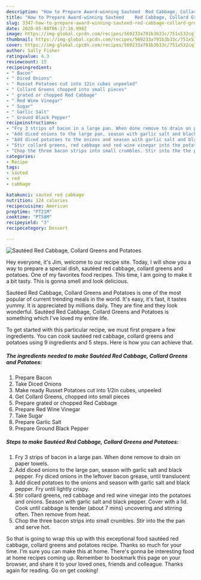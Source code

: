 ```yaml
---
description: "How to Prepare Award-winning Sautéed	Red Cabbage, Collard Greens and Potatoes"
title: "How to Prepare Award-winning Sautéed	Red Cabbage, Collard Greens and Potatoes"
slug: 3347-how-to-prepare-award-winning-sauteed-red-cabbage-collard-greens-and-potatoes
date: 2020-05-08T06:17:16.998Z
image: https://img-global.cpcdn.com/recipes/569233a791b3b33c/751x532cq70/sauteedred-cabbage-collard-greens-and-potatoes-recipe-main-photo.jpg
thumbnail: https://img-global.cpcdn.com/recipes/569233a791b3b33c/751x532cq70/sauteedred-cabbage-collard-greens-and-potatoes-recipe-main-photo.jpg
cover: https://img-global.cpcdn.com/recipes/569233a791b3b33c/751x532cq70/sauteedred-cabbage-collard-greens-and-potatoes-recipe-main-photo.jpg
author: Sally Fisher
ratingvalue: 4.3
reviewcount: 15
recipeingredient:
- " Bacon"
- " Diced Onions"
- " Russet Potatoes cut into 12in cubes unpeeled"
- " Collard Greens chopped into small pieces"
- " grated or chopped Red Cabbage"
- " Red Wine Vinegar"
- " Sugar"
- " Garlic Salt"
- " Ground Black Pepper"
recipeinstructions:
- "Fry 3 strips of bacon in a large pan. When done remove to drain on paper towels."
- "Add diced onions to the large pan, season with garlic salt and black pepper. Fry diced onions in the leftover bacon grease, until translucent"
- "Add diced potatoes to the onions and season with garlic salt and black pepper. Fry until lightly crispy."
- "Stir collard greens, red cabbage and red wine vinegar into the potatoes and onions. Season with garlic salt and black pepper. Cover with a lid. Cook until cabbage is tender (about 7 mins) uncovering and stirring often. Then remove from heat."
- "Chop the three bacon strips into small crumbles. Stir into the the pan and serve hot."
categories:
- Recipe
tags:
- sauted
- red
- cabbage

katakunci: sauted red cabbage 
nutrition: 124 calories
recipecuisine: American
preptime: "PT21M"
cooktime: "PT58M"
recipeyield: "3"
recipecategory: Dessert

---
```



![Sautéed	Red Cabbage, Collard Greens and Potatoes](https://img-global.cpcdn.com/recipes/569233a791b3b33c/751x532cq70/sauteedred-cabbage-collard-greens-and-potatoes-recipe-main-photo.jpg)

Hey everyone, it's Jim, welcome to our recipe site. Today, I will show you a way to prepare a special dish, sautéed	red cabbage, collard greens and potatoes. One of my favorites food recipes. This time, I am going to make it a bit tasty. This is gonna smell and look delicious.

Sautéed	Red Cabbage, Collard Greens and Potatoes is one of the most popular of current trending meals in the world. It's easy, it's fast, it tastes yummy. It is appreciated by millions daily. They are fine and they look wonderful. Sautéed	Red Cabbage, Collard Greens and Potatoes is something which I've loved my entire life.




To get started with this particular recipe, we must first prepare a few ingredients. You can cook sautéed	red cabbage, collard greens and potatoes using 9 ingredients and 5 steps. Here is how you can achieve that.

<!--inarticleads1-->

##### The ingredients needed to make Sautéed	Red Cabbage, Collard Greens and Potatoes:

1. Prepare  Bacon
1. Take  Diced Onions
1. Make ready  Russet Potatoes cut into 1/2in cubes, unpeeled
1. Get  Collard Greens, chopped into small pieces
1. Prepare  grated or chopped Red Cabbage
1. Prepare  Red Wine Vinegar
1. Take  Sugar
1. Prepare  Garlic Salt
1. Prepare  Ground Black Pepper




<!--inarticleads2-->

##### Steps to make Sautéed	Red Cabbage, Collard Greens and Potatoes:

1. Fry 3 strips of bacon in a large pan. When done remove to drain on paper towels.
1. Add diced onions to the large pan, season with garlic salt and black pepper. Fry diced onions in the leftover bacon grease, until translucent
1. Add diced potatoes to the onions and season with garlic salt and black pepper. Fry until lightly crispy.
1. Stir collard greens, red cabbage and red wine vinegar into the potatoes and onions. Season with garlic salt and black pepper. Cover with a lid. Cook until cabbage is tender (about 7 mins) uncovering and stirring often. Then remove from heat.
1. Chop the three bacon strips into small crumbles. Stir into the the pan and serve hot.




So that is going to wrap this up with this exceptional food sautéed	red cabbage, collard greens and potatoes recipe. Thanks so much for your time. I'm sure you can make this at home. There's gonna be interesting food at home recipes coming up. Remember to bookmark this page on your browser, and share it to your loved ones, friends and colleague. Thanks again for reading. Go on get cooking!
